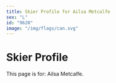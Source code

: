 ```yaml
---
title: Skier Profile for Ailsa Metcalfe
sex: "L"
id: "9620"
image: "/img/flags/can.svg" 
---
```


# Skier Profile

This page is for: Ailsa Metcalfe.
    